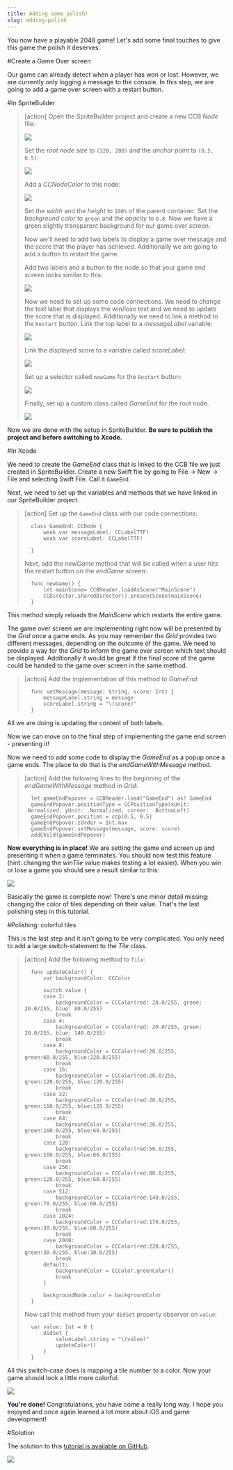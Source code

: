 ```yaml
---
title: Adding some polish!
slug: adding-polish
---
```


You now have a playable 2048 game! Let's add some final touches to give this game the polish it deserves.

#Create a Game Over screen

Our game can already detect when a player has won or lost. However, we are currently only logging a message to the console. In this step, we are going to add a game over screen with a restart button.

#In SpriteBuilder

> [action]
> Open the SpriteBuilder project and create a new CCB *Node* file:
>
> ![](./SpriteBuilder_gameEnd.png)
>
> Set the *root node size* to `(320, 200)` and the *anchor point* to `(0.5, 0.5)`:
>
> ![](./SpriteBuilder_gameEnd_size.png)
>
> Add a *CCNodeColor* to this node:
>
> ![](./SpriteBuilder_gameEnd_color.png)
>
> Set the *width* and the *height* to `100%` of the parent container. Set the *background color* to `green` and the *opacity* to `0.8`. Now we have a green slightly transparent background for our game over screen.
>
> Now we'll need to add two labels to display a game over message and the score that the player has achieved. Additionally we are going to add a button to restart the game.
>
> Add two labels and a button to the node so that your game end screen looks similar to this:
>
> ![](gameOver_fullLook.png)
>
> Now we need to set up some code connections. We need to change the text label that displays the win/lose text and we need to update the score that is displayed. Additionally we need to link a method to the `Restart` button. Link the top label to a *messageLabel* variable:
>
> ![](gameOver_messageLabel.png)
>
> Link the displayed score to a variable called *scoreLabel*:
>
> ![](gameOver_scoreLabel.png)
>
> Set up a selector called `newGame` for the `Restart` button:
>
> ![](gameOver_restartButton.png)
>
> Finally, set up a custom class called *GameEnd* for the root node.
>
> ![](gameOver_classConnection.png)

Now we are done with the setup in SpriteBuilder. **Be sure to publish the project and before switching to Xcode.**

#In Xcode

We need to create the *GameEnd* class that is linked to the CCB file we just created in SpriteBuilder. Create a new Swift file by going to File -> New -> File and selecting Swift File. Call it `GameEnd`.

Next, we need to set up the variables and methods that we have linked in our SpriteBuilder project.

> [action]
> Set up the `GameEnd` class with our code connections:
>
>       class GameEnd: CCNode {
>           weak var messageLabel: CCLabelTTF!
>           weak var scoreLabel: CCLabelTTF!
>
>       }
>
> Next, add the *newGame* method that will be called when a user hits the restart button on the *endGame* screen:
>
>       func newGame() {
>           let mainScene= CCBReader.loadAsScene("MainScene")
>           CCDirector.sharedDirector().presentScene(mainScene)
>       }

This method simply reloads the *MainScene* which restarts the entire game.

The game over screen we are implementing right now will be presented by the *Grid* once a game ends. As you may remember the *Grid* provides two different messages, depending on the outcome of the game. We need to provide a way for the *Grid* to inform the game over screen which text should be displayed. Additionally it would be great if the final score of the game could be handed to the game over screen in the same method.

> [action]
> Add the implementation of this method to *GameEnd*:
>
>       func setMessage(message: String, score: Int) {
>           messageLabel.string = message
>           scoreLabel.string = "\(score)"
>       }

All we are doing is updating the content of both labels.

Now we can move on to the final step of implementing the game end screen - presenting it!

Now we need to add some code to display the *GameEnd* as a popup once a game ends. The place to do that is the *endGameWithMessage* method.

> [action]
> Add the following lines to the beginning of the *endGameWithMessage* method in *Grid*:
>
>       let gameEndPopover = CCBReader.load("GameEnd") as! GameEnd
>       gameEndPopover.positionType = CCPositionType(xUnit: .Normalized, yUnit: .Normalized, corner: .BottomLeft)
>       gameEndPopover.position = ccp(0.5, 0.5)
>       gameEndPopover.zOrder = Int.max
>       gameEndPopover.setMessage(message, score: score)
>       addChild(gameEndPopover)

 **Now everything is in place!** We are setting the game end screen up and presenting it when a game terminates. You should now test this feature (hint: changing the *winTile* value makes testing a lot easier). When you win or lose a game you should see a result similar to this:

![](./SimulatorComplete.png)

Basically the game is complete now! There's one minor detail missing: changing the color of tiles depending on their value. That's the last polishing step in this tutorial.

#Polishing: colorful tiles

This is the last step and it isn't going to be very complicated. You only need to add a large switch-statement to the *Tile* class.

> [action]
> Add the following method to `Tile`:
>
>       func updateColor() {
>           var backgroundColor: CCColor
>
>           switch value {
>           case 2:
>               backgroundColor = CCColor(red: 20.0/255, green: 20.0/255, blue: 80.0/255)
>               break
>           case 4:
>               backgroundColor = CCColor(red: 20.0/255, green: 20.0/255, blue: 140.0/255)
>               break
>           case 8:
>               backgroundColor = CCColor(red:20.0/255, green:60.0/255, blue:220.0/255)
>               break
>           case 16:
>               backgroundColor = CCColor(red:20.0/255, green:120.0/255, blue:120.0/255)
>               break
>           case 32:
>               backgroundColor = CCColor(red:20.0/255, green:160.0/255, blue:120.0/255)
>               break
>           case 64:
>               backgroundColor = CCColor(red:20.0/255, green:160.0/255, blue:60.0/255)
>               break
>           case 128:
>               backgroundColor = CCColor(red:50.0/255, green:160.0/255, blue:60.0/255)
>               break
>           case 256:
>               backgroundColor = CCColor(red:80.0/255, green:120.0/255, blue:60.0/255)
>               break
>           case 512:
>               backgroundColor = CCColor(red:140.0/255, green:70.0/255, blue:60.0/255)
>               break
>           case 1024:
>               backgroundColor = CCColor(red:170.0/255, green:30.0/255, blue:60.0/255)
>               break
>           case 2048:
>               backgroundColor = CCColor(red:220.0/255, green:30.0/255, blue:30.0/255)
>               break
>           default:
>               backgroundColor = CCColor.greenColor()
>               break
>           }
>
>           backgroundNode.color = backgroundColor
>       }
>
> Now call this method from your `didSet` property observer on `value`:
>
>       var value: Int = 0 {
>           didSet {
>               valueLabel.string = "\(value)"
>               updateColor()
>           }
>       }

All this switch-case does is mapping a tile number to a color. Now your game should look a little more colorful:

![](./SimulatorPolish.png)

**You're done!** Congratulations, you have come a really long way. I hope you enjoyed and once again learned a lot more about iOS and game development!

#Solution

The solution to this [tutorial is available on GitHub](https://github.com/MakeSchool/2048-SpriteBuilder-Swift).

![](https://static.makegameswith.us/gamernews_images/TVZ2mTmQpl/labtocat.png)
